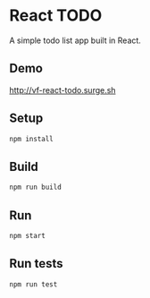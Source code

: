 # React TODO

A simple todo list app built in React.

## Demo

http://vf-react-todo.surge.sh

## Setup

```sh
npm install
```

## Build
```sh
npm run build
```

## Run
```sh
npm start
```

## Run tests
```sh
npm run test
```
